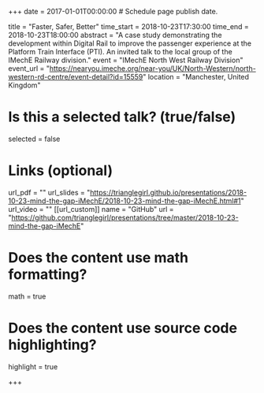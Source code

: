 +++
date = 2017-01-01T00:00:00  # Schedule page publish date.

title = "Faster, Safer, Better"
time_start = 2018-10-23T17:30:00
time_end = 2018-10-23T18:00:00
abstract = "A case study demonstrating the development within Digital Rail to improve the passenger experience at the Platform Train Interface (PTI).
An invited talk to the local group of the IMechE Railway division."
event = "IMechE North West Railway Division"
event_url = "https://nearyou.imeche.org/near-you/UK/North-Western/north-western-rd-centre/event-detail?id=15559"
location = "Manchester, United Kingdom"

# Is this a selected talk? (true/false)
selected = false

# Links (optional)
url_pdf = ""
url_slides = "https://trianglegirl.github.io/presentations/2018-10-23-mind-the-gap-iMechE/2018-10-23-mind-the-gap-iMechE.html#1"
url_video = ""
[[url_custom]]
    name = "GitHub"
    url = "https://github.com/trianglegirl/presentations/tree/master/2018-10-23-mind-the-gap-iMechE"
    
# Does the content use math formatting?
math = true

# Does the content use source code highlighting?
highlight = true

+++
